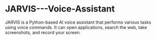 # JARVIS---Voice-Assistant
JARVIS is a Python-based AI voice assistant that performs various tasks using voice commands. It can open applications, search the web, take screenshots, and record your screen.
